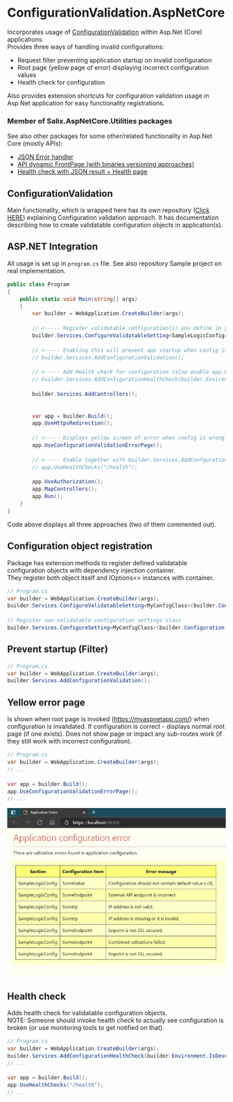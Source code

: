 # ConfigurationValidation.AspNetCore

Incorporates usage of [ConfigurationValidation](https://www.nuget.org/packages/ConfigurationValidation/) within Asp.Net (Core) applications.\
Provides three ways of handling invalid configurations:
- Request filter preventing application startup on invalid configuration
- Root page (yellow page of error) displaying incorrect configuration values
- Health check for configuration

Also provides extension shortcuts for configuration validation usage in Asp.Net application for easy functionality registrations.

### Member of Salix.AspNetCore.Utilities packages

See also other packages for some other/related functionality in Asp.Net Core (mostly APIs):
- [JSON Error handler](https://www.nuget.org/packages/Salix.AspNetCore.JsonExceptionHandler/)
- [API dynamic FrontPage (with binaries versioning approaches)](https://www.nuget.org/packages/Salix.AspNetCore.FrontPage/)
- [Health check with JSON result + Health page](https://www.nuget.org/packages/Salix.AspNetCore.HealthCheck/)

## ConfigurationValidation

Main functionality, which is wrapped here has its own repository ([Click HERE](https://github.com/salixzs/ConfigurationValidation)) explaining Configuration validation approach.
It has documentation describing how to create validatable configuration objects in application(s).

## ASP.NET Integration

All usage is set up in `program.cs` file.
See also repository Sample project on real implementation.

```csharp
public class Program
{
    public static void Main(string[] args)
    {
        var builder = WebApplication.CreateBuilder(args);

        // <----- Register validatable configuration(s) you define in your app (see ConfigurationValidation package on how to create these).
        builder.Services.ConfigureValidatableSetting<SampleLogicConfig>(builder.Configuration.GetSection("LogicConfiguration"));

        // <----- Enabling this will prevent app startup when config is wrong (should see startup logging for troubleshooting)
        // builder.Services.AddConfigurationValidation();

        // <----- Add Health check for configuration (also enable app.UseHeathChecks() below)
        // builder.Services.AddConfigurationHealthCheck(builder.Environment.IsDevelopment());

        builder.Services.AddControllers();


        var app = builder.Build();
        app.UseHttpsRedirection();

        // <----- Displays yellow screen of error when config is wrong (only for root URL ("/")
        app.UseConfigurationValidationErrorPage();

        // <----- Enable together with builder.Services.AddConfgurationHealthCheck() above.
        // app.UseHealthChecks("/health");

        app.UseAuthorization();
        app.MapControllers();
        app.Run();
    }
}
```

Code above displays all three approaches (two of them commented out).

## Configuration object registration

Package has extension methods to register defined validatable configuration objects with dependency injection container.\
They register both object itself and IOptions<> instances with container.

```csharp
// Program.cs
var builder = WebApplication.CreateBuilder(args);
builder.Services.ConfigureValidatableSetting<MyConfigClass>(builder.Configuration.GetSection("MyConfigSection"));

// Register non-validatable configuration settings class
builder.Services.ConfigureSetting<MyConfigClass>(builder.Configuration.GetSection("MyConfigSection"))
```

##  Prevent startup (Filter)

```csharp
// Program.cs
var builder = WebApplication.CreateBuilder(args);
builder.Services.AddConfigurationValidation();
```


## Yellow error page

Is shown when root page is invoked (https://myaspnetapp.com/) when configuration is invalidated. If configuration is correct - displays normal root page (if one exists).
Does not show page or impact any sub-routes work (if they still work with incorrect configuration).

```csharp
// Program.cs
var builder = WebApplication.CreateBuilder(args);
// ...

var app = builder.Build();
app.UseConfigurationValidationErrorPage();
// ...
```

![Error page](https://raw.githubusercontent.com/salixzs/ConfigurationValidation.AspNetCore/main/DocImages/config-error.jpg)

## Health check

Adds health check for validatable configuration objects.\
NOTE: Someone should invoke health check to actually see configuration is broken (or use monitoring tools to get notified on that).

```csharp
// Program.cs
var builder = WebApplication.CreateBuilder(args);
builder.Services.AddConfigurationHealthCheck(builder.Environment.IsDevelopment());
// ...

var app = builder.Build();
app.UseHealthChecks("/health");
// ...
```
